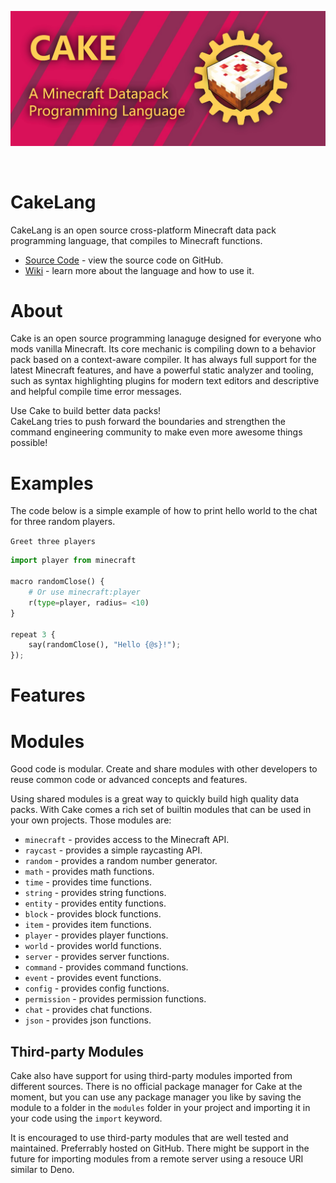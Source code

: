 ![logo-banner](assets/banner.jpg)

<br />

# CakeLang

CakeLang is an open source cross-platform Minecraft data pack programming
language, that compiles to Minecraft functions.

- [Source Code](https://github.com/WilliamRagstad/CakeLang) - view the source
  code on GitHub. <br />
- [Wiki](https://github.com/WilliamRagstad/CakeLang/wiki) - learn more about the
  language and how to use it. <br />

<!--[discord](https://discord.gg/Jd4UCueKA8) - share ideas, show off work, and report bugs! <br />-->

# About

Cake is an open source programming lanaguge designed for everyone who mods
vanilla Minecraft. Its core mechanic is compiling down to a behavior pack based
on a context-aware compiler. It has always full support for the latest Minecraft
features, and have a powerful static analyzer and tooling, such as syntax
highlighting plugins for modern text editors and descriptive and helpful compile
time error messages.

Use Cake to build better data packs!<br /> CakeLang tries to push forward the
boundaries and strengthen the command engineering community to make even more
awesome things possible!

# Examples

The code below is a simple example of how to print hello world to the chat for three random players.

`Greet three players`
```py
import player from minecraft

macro randomClose() {
    # Or use minecraft:player
    r(type=player, radius= <10)
}

repeat 3 {
    say(randomClose(), "Hello {@s}!");
});
```

# Features



# Modules
Good code is modular.
Create and share modules with other developers to reuse common code or advanced concepts and features.

Using shared modules is a great way to quickly build high quality data packs. With Cake comes a rich set of builtin modules that can be used in your own projects. Those modules are:

* `minecraft` - provides access to the Minecraft API.
* `raycast` - provides a simple raycasting API.
* `random` - provides a random number generator.
* `math` - provides math functions.
* `time` - provides time functions.
* `string` - provides string functions.
* `entity` - provides entity functions.
* `block` - provides block functions.
* `item` - provides item functions.
* `player` - provides player functions.
* `world` - provides world functions.
* `server` - provides server functions.
* `command` - provides command functions.
* `event` - provides event functions.
* `config` - provides config functions.
* `permission` - provides permission functions.
* `chat` - provides chat functions.
* `json` - provides json functions.

## Third-party Modules
Cake also have support for using third-party modules imported from different sources. There is no official package manager for Cake at the moment, but you can use any package manager you like by saving the module to a folder in the `modules` folder in your project and importing it in your code using the `import` keyword.

It is encouraged to use third-party modules that are well tested and maintained. Preferrably hosted on GitHub. There might be support in the future for importing modules from a remote server using a resouce URI similar to Deno.
